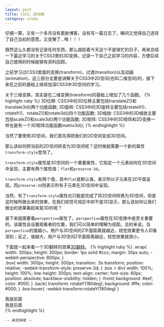 ```yaml
---
layout: post
title: CSS3，3D动画
category: study
---
```


仔细一算，又有一个多月没有更新博客，没有写一篇日志了，瞬间又觉得自己违背了自己当初的意愿。又变懒了...唉！！！

既然这么久都没有记录任何东西，那么就趁着今天这个不是很忙的日子，再来总结一下最近学习的关于CSS3里的3D变换，记录一下自己之前学习的内容，方便后续自己使用的时候能够有资料回顾。

之前学习过CSS3里面的变换(transform)，过渡(transition)以及动画(animation)，这三部分主要是讲解关于CSS3中2D空间(也叫二维空间)的，接下来在之前的基础上继续加深CSS3中3D空间的学习。

关于三维变换，其实是在二维变换(transform)的基础上增加了几个函数。
{% highlight ruby %}
3D位移: CSS3中的3D位移主要包括translateZ()和translate3d()两个功能函数;
3D旋转: CSS3中的3D旋转主要包括rotateX()、rotateY()、rotateZ()和rotate3d()四个功能函数;
3D缩放: CSS3中的3D缩放主要包括scaleZ()和scale3d()两个功能函数;
3D矩阵: CSS3中的3D矩阵和2D变换一样也是有一个3D矩阵功能函数matrix3d();
{% endhighlight %}

当然了要使用3D空间，我们首先得把我们的2D空间变成3D空间。

那么该如何把当前的2D空间转变为3D空间呢？这时候就需要一个新的属性`transform-style`登场了。

`transform-style`属性是3D空间的一个重要属性，它指定一个元素如何在3D空间中呈现，主要有两个属性值：`flat`和`preserve-3d`。

`transform-style`有两个值，其中`flat`是默认值，表示所以子元素在2D平面呈现。而`preserve-3d`则表示所有子元素在3D空间中呈现。

当然，有了`transform-style`属性也只能是完成了将2D空间转换为3D空间，但是这时候所做出来的效果，在我们视觉可视区中却不是3D显示，那么该如何让我们做出的效果看起来是3D的呢？

接下来就需要看`perspective`属性了。`perspective`属性在3D变换中是至关重要的。该属性会设置观看者的位置，我们可以简单的理解为视距。总的来说，当`perspective`的值越小，用户与3D空间的Z平面距离就越近，视觉效果更令人印象深刻；反之，值越大，用户与3D空间Z平面距离越远，视觉效果就很小。

下面就一起来看一个3D翻转的效果[3D翻转](http://myadmin.github.io/demo/demo-css3/css3-3d/css3-transform-3d.html)。
{% highlight ruby %}
.wrap{
	width: 300px;
	height: 300px;
	border: 1px solid #ccc;
	margin: 30px auto;
	-webkit-perspective: 800px;
}	
.box{
	width: 300px;
	height: 300px;
	transition: .5s transform;
	position: relative;
	-webkit-transform-style: preserve-3d;
}
.box > div{
	width: 100%;
	height: 100%;
	line-height: 300px;
	text-align: center;
	font-size: 60px;
	position: absolute;
	backface-visibility: hidden;
}
.front{
	background: #eef;
	color: #000;
}
.back{
	transform: rotateY(180deg);
	background: #ffe;
	color: #000;
}
.box:hover{
	-webkit-transform:rotateY(180deg)
}

<div class="wrap">
	<div class="box">
		<div class="front">我是前面</div>
		<div class="back">我是后面</div>
	</div>
</div>	
{% endhighlight %}

    -- 未完待续 --
